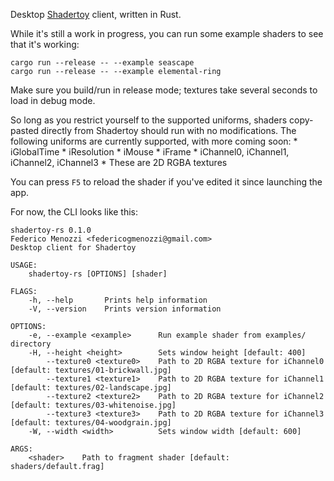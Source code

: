 Desktop [Shadertoy](https://www.shadertoy.com) client, written in Rust.

While it's still a work in progress, you can run some example shaders to see that it's working:

```
cargo run --release -- --example seascape
cargo run --release -- --example elemental-ring
```

Make sure you build/run in release mode; textures take several seconds to load in debug mode.

So long as you restrict yourself to the supported uniforms, shaders copy-pasted directly from Shadertoy should run with no modifications. The following uniforms are currently supported, with more coming soon:
    * iGlobalTime
    * iResolution
    * iMouse
    * iFrame
    * iChannel0, iChannel1, iChannel2, iChannel3
        * These are 2D RGBA textures

You can press `F5` to reload the shader if you've edited it since launching the app.

For now, the CLI looks like this:

```
shadertoy-rs 0.1.0
Federico Menozzi <federicogmenozzi@gmail.com>
Desktop client for Shadertoy

USAGE:
    shadertoy-rs [OPTIONS] [shader]

FLAGS:
    -h, --help       Prints help information
    -V, --version    Prints version information

OPTIONS:
    -e, --example <example>      Run example shader from examples/ directory
    -H, --height <height>        Sets window height [default: 400]
        --texture0 <texture0>    Path to 2D RGBA texture for iChannel0 [default: textures/01-brickwall.jpg]
        --texture1 <texture1>    Path to 2D RGBA texture for iChannel1 [default: textures/02-landscape.jpg]
        --texture2 <texture2>    Path to 2D RGBA texture for iChannel2 [default: textures/03-whitenoise.jpg]
        --texture3 <texture3>    Path to 2D RGBA texture for iChannel3 [default: textures/04-woodgrain.jpg]
    -W, --width <width>          Sets window width [default: 600]

ARGS:
    <shader>    Path to fragment shader [default: shaders/default.frag]
````
